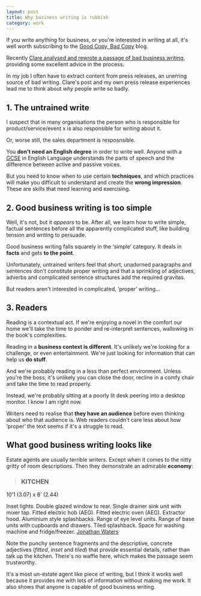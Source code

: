```yaml
---
layout: post
title: Why business writing is rubbish
category: work
---
```


If you write anything for business, or you're interested in writing at all, it's well worth subscribing to the [Good Copy, Bad Copy](http://www.dorisandbertie.com/goodcopybadcopy/) blog.

Recently [Clare analysed and rewrote a passage of bad business writing](http://www.dorisandbertie.com/goodcopybadcopy/2011/06/14/business-writers-heres-why-you-really-need-to-master-the-parts-of-speech/), providing some excellent advice in the process.

In my job I often have to extract content from press releases, an unerring source of bad writing. Clare's post and my own press release experiences lead me to think about _why_ people write so badly.

<!-- more -->


## 1. The untrained write


I suspect that in many organisations the person who is responsible for product/service/event x is also responsible for writing about it.

Or, worse still, the sales department is resposnsible.

You **don't need an English degree** in order to write well. Anyone with a [GCSE](http://en.wikipedia.org/wiki/General_Certificate_of_Secondary_Education) in English Language understands the parts of speech and the difference between active and passive voices.

But you need to know when to use certain **techniques**, and which practices will make you difficult to understand and create the **wrong impression**. These are skills that need learning and exercising.


## 2. Good business writing is too simple


Well, it's not, but it _appears_ to be. After all, we learn how to write simple, factual sentences before all the apparently complicated stuff, like building tension and writing to persuade.

Good business writing falls squarely in the ‘simple’ category. It deals in **facts** and gets **to the point**.

Unfortunately, untrained writers feel that short, unadorned paragraphs and sentences don't constitute proper writing and that a sprinkling of adjectives, adverbs and complicated sentence structures add the required gravitas.

But readers aren't interested in complicated, ‘proper’ writing…


## 3. Readers


Reading is a contextual act. If we're enjoying a novel in the comfort our home we'll take the time to ponder and re-interpret sentences, wallowing in the book's complexities.

Reading in a **business context is different**. It's unlikely we're looking for a challenge, or even  entertainment. We're just looking for information that can help us **do stuff**.

And we're probably reading in a less than perfect environment. Unless you're the boss, it's unlikely you can close the door, recline in a comfy chair and take the time to read properly.

Instead, we're probably sitting at a poorly lit desk peering into a desktop monitor. I know I am right now.

Writers need to realise that **they have an audience** before even thinking about who that audience is. Web readers couldn't care less about how ‘proper’ the text seems if it's a struggle to read.


## What good business writing looks like


Estate agents are usually terrible writers. Except when it comes to the nitty gritty of room descriptions. Then they demonstrate an admirable **economy**:


> 

> 
> ### KITCHEN
> 
> 
10’1 (3.07) x 8’ (2.44)

Inset lights.  Double glazed window to rear.  Single drainer sink unit with mixer tap.  Fitted electric hob (AEG).  Fitted electric oven (AEG). Extractor hood.  Aluminium style splashbacks. Range of eye level units.  Range of base units with cupboards and drawers.  Tiled splashback.  Space for washing machine and fridge/freezer. [Jonathan Waters](http://www.jonathanwaters.co.uk/ipswich/pages/property/viewproperty.cfm?id=2473)


Note the punchy sentence fragments and the descriptive, concrete adjectives (_fitted_, _inset_ and _tiled_) that provide essential details, rather than talk up the kitchen. There's no waffle here, which makes the passage seem trustworthy.

It's a most un-estate agent like piece of writing, but I think it works well because it provides me with lots of information without making me work. It also shows that anyone is capable of good business writing.


